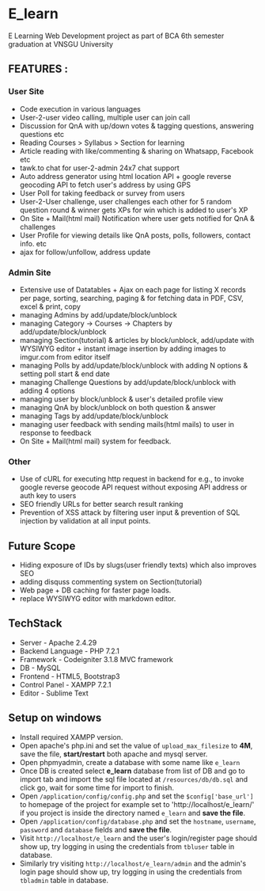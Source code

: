 # E_learn
E Learning Web Development project as part of BCA 6th semester graduation at VNSGU University

## FEATURES :

### User Site
* Code execution in various languages
* User-2-user video calling, multiple user can join call
* Discussion for QnA with up/down votes & tagging questions, answering questions etc
* Reading Courses > Syllabus > Section for learning
* Article reading with like/commenting & 
sharing on Whatsapp, Facebook etc
* tawk.to chat for user-2-admin 24x7 chat support
* Auto address generator using html location API + google reverse geocoding API to fetch user's address by using GPS
* User Poll for taking feedback or survey from users
* User-2-User challenge, user challenges each other for 5 random question round & winner gets XPs for win which is added to user's XP
* On Site + Mail(html mail) Notification where user gets notified for QnA & challenges
* User Profile for viewing details like QnA posts, polls, followers, contact info. etc
* ajax for follow/unfollow, address update

### Admin Site
* Extensive use of Datatables + Ajax on each page for listing X records per page, sorting, searching, paging & for fetching data in PDF, CSV, excel & print, copy
* managing Admins by add/update/block/unblock
* managing Category -> Courses -> Chapters by add/update/block/unblock
* managing Section(tutorial) & articles by block/unblock, add/update with WYSIWYG editor + instant image insertion by adding images to imgur.com from editor itself
* managing Polls by add/update/block/unblock with adding N options & setting poll start & end date
* managing Challenge Questions by add/update/block/unblock with adding 4 options
* managing user by block/unblock & user's detailed profile view
* managing QnA by block/unblock on both question & answer
* managing Tags by add/update/block/unblock
* managing user feedback with sending mails(html mails) to user in response to feedback
* On Site + Mail(html mail) system for feedback.

### Other
* Use of cURL for executing http request in backend for e.g., to invoke google reverse geocode API request without exposing API address or auth key to users
* SEO friendly URLs for better search result ranking
* Prevention of XSS attack by filtering user input & prevention of SQL injection by validation at all input points.

## Future Scope
* Hiding exposure of IDs by slugs(user friendly texts) which also improves SEO
* adding disquss commenting system on Section(tutorial)
* Web page + DB caching for faster page loads.
* replace WYSIWYG editor with markdown editor.

## TechStack
* Server - Apache 2.4.29
* Backend Language - PHP 7.2.1
* Framework - Codeigniter 3.1.8 MVC framework
* DB - MySQL
* Frontend - HTML5, Bootstrap3
* Control Panel - XAMPP 7.2.1
* Editor - Sublime Text

## Setup on windows
- Install required XAMPP version.
- Open apache's php.ini and set the value of `upload_max_filesize` to **4M**, save the file, **start/restart** both apache and mysql server.
- Open phpmyadmin, create a database with some name like `e_learn`
- Once DB is created select **e_learn** database from list of DB and go to import tab and import the sql file located at `/resources/db/db.sql` and click go, wait for some time for import to finish.
- Open `/application/config/config.php` and set the `$config['base_url']` to homepage of the project for example set to 'http://localhost/e_learn/' if you project is inside the directory named `e_learn` and **save the file**.
- Open `/application/config/database.php` and set the `hostname`, `username`, `password` and `database` fields and **save the file**.
- Visit `http://localhost/e_learn` and the user's login/register page should show up, try logging in using the credentials from `tbluser` table in database.
- Similarly try visiting `http://localhost/e_learn/admin` and the admin's login page should show up, try logging in using the credentials from `tbladmin` table in database.
